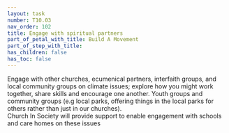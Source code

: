 ```yaml
---
layout: task
number: T10.03
nav_order: 102
title: Engage with spiritual partners
part_of_petal_with_title: Build A Movement
part_of_step_with_title: 
has_children: false
has_toc: false
---
```


Engage with other churches, ecumenical partners, interfaith groups,  and local community groups on climate issues; explore how you might work together, share skills and encourage one another. Youth groups and community groups (e.g local parks, offering things in the local parks for others rather than just in our churches). <br>Church In Society will provide support to enable engagement with schools and care homes on these issues
